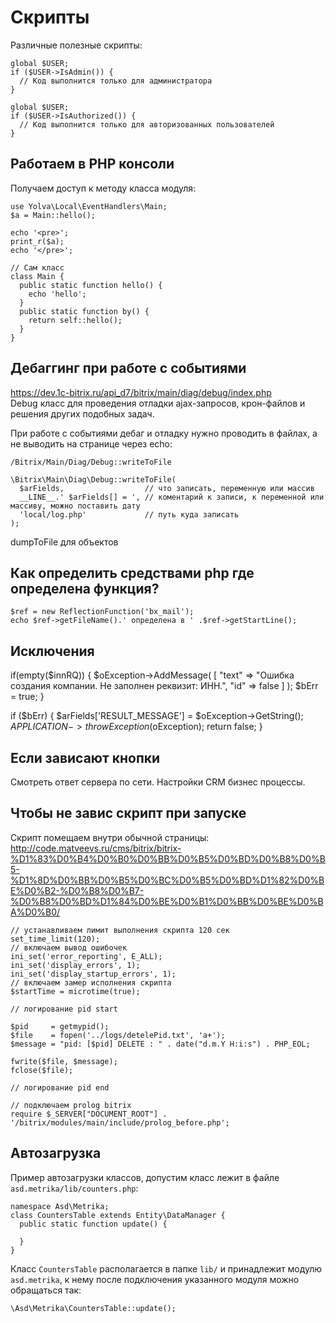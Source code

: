 # Скрипты
Различные полезные скрипты:

    global $USER;
    if ($USER->IsAdmin()) {
      // Код выполнится только для администратора
    }

    global $USER;
    if ($USER->IsAuthorized()) {
      // Код выполнится только для авторизованных пользователей
    }

## Работаем в PHP консоли
Получаем доступ к методу класса модуля:

    use Yolva\Local\EventHandlers\Main;
    $a = Main::hello();

    echo '<pre>';
    print_r($a);
    echo '</pre>';

    // Сам класс
    class Main {
      public static function hello() {
        echo 'hello';
      }
      public static function by() {
        return self::hello();
      }
    }

## Дебаггинг при работе с событиями
https://dev.1c-bitrix.ru/api_d7/bitrix/main/diag/debug/index.php  
Debug класс для проведения отладки ajax-запросов, крон-файлов и решения других подобных задач.

При работе с событиями дебаг и отладку нужно проводить в файлах, а не выводить на странице через echo:

    /Bitrix/Main/Diag/Debug::writeToFile

    \Bitrix\Main\Diag\Debug::writeToFile(
      $arFields,                  // что записать, переменную или массив
      __LINE__.' $arFields[] = ', // коментарий к записи, к переменной или массиву, можно поставить дату
      'local/log.php'             // путь куда записать
    );

dumpToFile для объектов

## Как определить средствами php где определена функция?

    $ref = new ReflectionFunction('bx_mail');
    echo $ref->getFileName().' определена в ' .$ref->getStartLine();

## Исключения

  if(empty($innRQ)) {
    $oException->AddMessage(
      [
        "text" => "Ошибка создания компании. Не заполнен реквизит: ИНН.",
        "id" => false
      ]
    );
    $bErr = true;
  }

  if ($bErr) {
    $arFields['RESULT_MESSAGE'] = $oException->GetString();
    $APPLICATION->throwException($oException);
    return false;
  }

## Если зависают кнопки
Смотреть ответ сервера по сети. Настройки CRM бизнес процессы.

## Чтобы не завис скрипт при запуске
Скрипт помещаем внутри обычной страницы: http://code.matveevs.ru/cms/bitrix/bitrix-%D1%83%D0%B4%D0%B0%D0%BB%D0%B5%D0%BD%D0%B8%D0%B5-%D1%8D%D0%BB%D0%B5%D0%BC%D0%B5%D0%BD%D1%82%D0%BE%D0%B2-%D0%B8%D0%B7-%D0%B8%D0%BD%D1%84%D0%BE%D0%B1%D0%BB%D0%BE%D0%BA%D0%B0/

    // устанавливаем лимит выполнения скрипта 120 сек
    set_time_limit(120);
    // включаем вывод ошибочек
    ini_set('error_reporting', E_ALL);
    ini_set('display_errors', 1);
    ini_set('display_startup_errors', 1);
    // включаем замер исполнения скрипта
    $startTime = microtime(true);
    
    // логирование pid start
    
    $pid     = getmypid();
    $file    = fopen('../logs/detelePid.txt', 'a+');
    $message = "pid: [$pid] DELETE : " . date("d.m.Y H:i:s") . PHP_EOL;
    
    fwrite($file, $message);
    fclose($file);
    
    // логирование pid end
    
    // подключаем prolog bitrix 
    require $_SERVER["DOCUMENT_ROOT"] . '/bitrix/modules/main/include/prolog_before.php';

## Автозагрузка
Пример автозагрузки классов, допустим класс лежит в файле `asd.metrika/lib/counters.php`:

    namespace Asd\Metrika;
    class CountersTable extends Entity\DataManager {
      public static function update() {
      
      }
    }

Класс `CountersTable` располагается в папке `lib/` и принадлежит модулю `asd.metrika`, к нему после подключения указанного модуля можно обращаться так:

    \Asd\Metrika\CountersTable::update();


